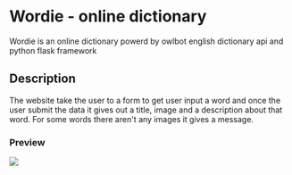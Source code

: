 # Wordie - online dictionary

Wordie is an online dictionary powerd by owlbot english dictionary api and python flask framework

## Description

The website take the user to a form to get user input a word and once the user submit the data it gives out a title, image and a description about that word. For some words there aren't any images it gives a message. 

### Preview

<img src="https://user-images.githubusercontent.com/91461938/208255125-c838e019-fc6e-4fef-9355-6a5ec5901828.gif">
